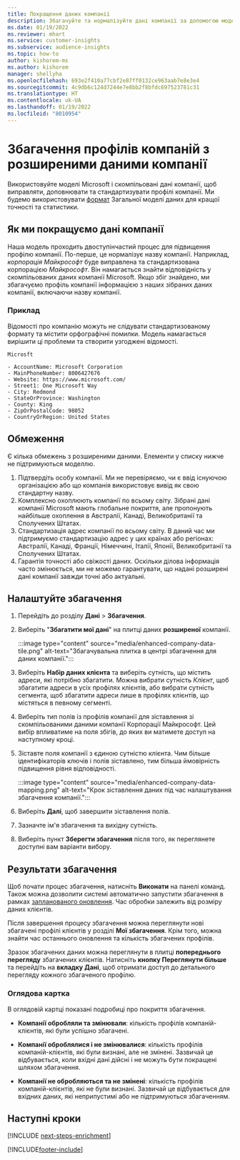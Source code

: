 ```yaml
---
title: Покращення даних компанії
description: Збагачуйте та нормалізуйте дані компанії за допомогою моделей Microsoft.
ms.date: 01/19/2022
ms.reviewer: mhart
ms.service: customer-insights
ms.subservice: audience-insights
ms.topic: how-to
author: kishorem-ms
ms.author: kishorem
manager: shellyha
ms.openlocfilehash: 693e2f410a77cbf2e87ff0132ce963aab7e8e3e4
ms.sourcegitcommit: 4c9db6c124d7244e7e8bb2f8bfdc697523781c31
ms.translationtype: HT
ms.contentlocale: uk-UA
ms.lasthandoff: 01/19/2022
ms.locfileid: "8010954"
---
```

# <a name="enrichment-of-company-profiles-with-enhanced-company-data"></a>Збагачення профілів компаній з розширеними даними компанії

Використовуйте моделі Microsoft і скомпільовані дані компанії, щоб виправляти, доповнювати та стандартизувати профілі компанії. Ми будемо використовувати [формат](/common-data-model/schema/core/applicationcommon/account) Загальної моделі даних для кращої точності та статистики.

## <a name="how-we-enhance-company-data"></a>Як ми покращуємо дані компанії

Наша модель проходить двоступінчастий процес для підвищення профілю компанії. По-перше, це нормалізує назву компанії. Наприклад, *корпорація Майкрософт* буде виправлена та стандартизована корпорацією *Майкрософт*. Він намагається знайти відповідність у скомпільованих даних компанії Microsoft. Якщо збіг знайдено, ми збагачуємо профіль компанії інформацією з наших зібраних даних компанії, включаючи назву компанії.


### <a name="example"></a>Приклад

Відомості про компанію можуть не слідувати стандартизованому формату та містити орфографічні помилки. Модель намагається вирішити ці проблеми та створити узгоджені відомості.

```Input
Microsft
```

```Output
- AccountName: Microsoft Corporation
- MainPhoneNumber: 8006427676
- Website: https://www.microsoft.com/
- Street1: One Microsoft Way
- City: Redmond
- StateOrProvince: Washington
- County: King
- ZipOrPostalCode: 98052
- CountryOrRegion: United States
```

## <a name="limitations"></a>Обмеження

Є кілька обмежень з розширеними даними. Елементи у списку нижче не підтримуються моделлю.

1.  Підтвердіть особу компанії. Ми не перевіряємо, чи є ввід існуючою організацією або що компанія використовує вивід як свою стандартну назву.
2.  Комплексно охоплюють компанії по всьому світу. Зібрані дані компанії Microsoft мають глобальне покриття, але пропонують найбільше охоплення в Австралії, Канаді, Великобританії та Сполучених Штатах.
3.  Стандартизація адрес компанії по всьому світу. В даний час ми підтримуємо стандартизацію адрес у цих країнах або регіонах: Австралії, Канаді, Франції, Німеччині, Італії, Японії, Великобританії та Сполучених Штатах.
4.  Гарантія точності або свіжості даних. Оскільки ділова інформація часто змінюється, ми не можемо гарантувати, що надані розширені дані компанії завжди точні або актуальні.

## <a name="configure-the-enrichment"></a>Налаштуйте збагачення

1. Перейдіть до розділу **Дані** > **Збагачення**.

1. Виберіть "**Збагатити мої дані**" на плитці даних **розширеної** компанії.

   :::image type="content" source="media/enhanced-company-data-tile.png" alt-text="Збагачувальна плитка в центрі збагачення для даних компанії.":::

1. Виберіть **Набір даних клієнта** та виберіть сутність, що містить адреси, які потрібно збагатити. Можна вибрати сутність *Клієнт*, щоб збагатити адреси в усіх профілях клієнтів, або вибрати сутність сегмента, щоб збагатити адреси лише в профілях клієнтів, що містяться в певному сегменті.

1. Виберіть тип полів із профілів компанії для зіставлення зі скомпільованими даними компанії Корпорації Майкрософт. Цей вибір впливатиме на поля збігів, до яких ви матимете доступ на наступному кроці.

1.  Зіставте поля компанії з єдиною сутністю клієнта. Чим більше ідентифікаторів ключів і полів зіставлено, тим більша ймовірність підвищення рівня відповідності.

    :::image type="content" source="media/enhanced-company-data-mapping.png" alt-text="Крок зіставлення даних під час налаштування збагачення компанії.":::

1. Виберіть **Далі**, щоб завершити зіставлення полів.

1. Зазначте ім'я збагачення та вихідну сутність.

1. Виберіть пункт **Зберегти збагачення** після того, як переглянете доступні вам варіанти вибору.

## <a name="enrichment-results"></a>Результати збагачення

Щоб почати процес збагачення, натисніть **Виконати** на панелі команд. Також можна дозволити системі автоматично запустити збагачення в рамках [запланованого оновлення](system.md#schedule-tab). Час обробки залежить від розміру даних клієнтів.

Після завершення процесу збагачення можна переглянути нові збагачені профілі клієнтів у розділі **Мої збагачення**. Крім того, можна знайти час останнього оновлення та кількість збагачених профілів.

Зразок збагачених даних можна переглянути в плитці **попереднього перегляду** збагачених клієнтів. Натисніть **кнопку Переглянути більше** та перейдіть на **вкладку Дані**, щоб отримати доступ до детального перегляду кожного збагаченого профілю.

### <a name="overview-card"></a>Оглядова картка

В оглядовій картці показані подробиці про покриття збагачення. 

* **Компанії обробляли та змінювали**: кількість профілів компаній-клієнтів, які були успішно збагачені.

* **Компанії оброблялися і не змінювалися**: кількість профілів компаній-клієнтів, які були визнані, але не змінені. Зазвичай це відбувається, коли вхідні дані дійсні і не можуть бути покращені шляхом збагачення.

* **Компанії не обробляються та не змінені**: кількість профілів компаній-клієнтів, які не були визнані. Зазвичай це відбувається для вхідних даних, які неприпустимі або не підтримуються збагаченням.

## <a name="next-steps"></a>Наступні кроки

[!INCLUDE [next-steps-enrichment](../includes/next-steps-enrichment.md)]

[!INCLUDE[footer-include](../includes/footer-banner.md)]
